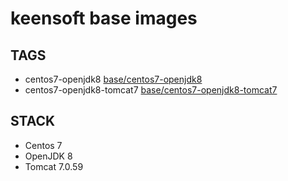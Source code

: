 # keensoft base images

## TAGS

*  centos7-openjdk8 [base/centos7-openjdk8](https://github.com/keensoft/alfresco-docker-template/blob/master/base/centos7-openjdk8/Dockerfile)
*  centos7-openjdk8-tomcat7 [base/centos7-openjdk8-tomcat7](https://github.com/keensoft/alfresco-docker-template/blob/master/base/centos7-openjdk8-tomcat7/Dockerfile)

## STACK

* Centos 7
* OpenJDK 8
* Tomcat 7.0.59

